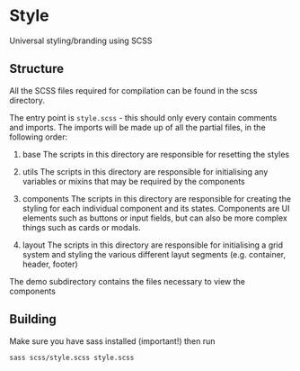 # Style
Universal styling/branding using SCSS

## Structure
All the SCSS files required for compilation can be found in the scss directory.

The entry point is `style.scss` - this should only every contain comments and imports. The imports will be made up of all the partial files, in the following order:

1. base
The scripts in this directory are responsible for resetting the styles

2. utils
The scripts in this directory are responsible for initialising any variables or mixins that may be required by the components

3. components
The scripts in this directory are responsible for creating the styling for each individual component and its states.
Components are UI elements such as buttons or input fields, but can also be more complex things such as cards or modals.

4. layout
The scripts in this directory are responsible for initialising a grid system and styling the various different layut segments (e.g. container, header, footer)


The demo subdirectory contains the files necessary to view the components

## Building
Make sure you have sass installed (important!) then run

```
sass scss/style.scss style.scss
```
